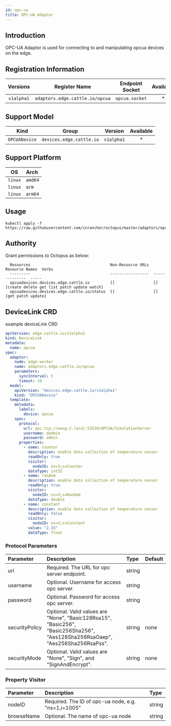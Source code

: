```yaml
---
id: opc-ua
title: OPC-UA Adaptor
---
```


## Introduction

OPC-UA Adaptor is used for connecting to and manipulating opcua devices on the edge.

## Registration Information

|  Versions | Register Name | Endpoint Socket | Available |
|:---:|:---:|:---:|:---:|
|  `v1alpha1` | `adaptors.edge.cattle.io/opcua` | `opcua.socket` | * |

## Support Model

| Kind | Group | Version | Available | 
|:---:|:---:|:---:|:---:|
| `OPCUADevice` | `devices.edge.cattle.io` | `v1alpha1` | * |

## Support Platform

| OS | Arch |
|:---:|:---|
| `linux` | `amd64` |
| `linux` | `arm` |
| `linux` | `arm64` |

## Usage

```shell script
kubectl apply -f https://raw.githubusercontent.com/cnrancher/octopus/master/adaptors/opcua/deploy/e2e/all_in_one.yaml
```

## Authority

Grant permissions to Octopus as below:

```text
  Resources                                   Non-Resource URLs  Resource Names  Verbs
  ---------                                   -----------------  --------------  -----
  opcuadevices.devices.edge.cattle.io         []                 []              [create delete get list patch update watch]
  opcuadevices.devices.edge.cattle.io/status  []                 []              [get patch update]
```

## DeviceLink CRD
example deviceLink CRD
```yaml
apiVersion: edge.cattle.io/v1alpha1
kind: DeviceLink
metadata:
  name: opcua
spec:
  adaptor:
    node: edge-worker
    name: adaptors.edge.cattle.io/opcua
    parameters:
      syncInterval: 5
      timout: 10
  model:
    apiVersion: "devices.edge.cattle.io/v1alpha1"
    kind: "OPCUADevice"
  template:
    metadata:
      labels:
        device: opcua
    spec:
      protocol:
        url: opc.tcp://wang-2.local:53530/OPCUA/SimulationServer
        username: dadmin
        password: admin
      properties:
        - name: counter
          description: enable data collection of temperature sensor
          readOnly: true
          visitor:
            nodeID: ns=3;s=Counter
          dataType: int32
        - name: random
          description: enable data collection of temperature sensor
          readOnly: true
          visitor:
            nodeID: ns=3;s=Random
          dataType: double
        - name: constant
          description: enable data collection of temperature sensor
          readOnly: false
          visitor:
            nodeID: ns=3;s=Constant
          value: "2.33"
          dataType: float
```

### Protocol Parameters

| Parameter | Description | Type | Default |
|:--|:--|:--|:--|
| url |  Required. The URL for opc server endpoint. | string |
| username | Optional. Username for access opc server. | string |
| password | Optional. Password for access opc server. | string | 
| securityPolicy | Optional. Valid values are "None", "Basic128Rsa15", "Basic256", "Basic256Sha256", "Aes128Sha256RsaOaep", "Aes256Sha256RsaPss". | string | none |
| securityMode | Optional. Valid values are "None", "Sign", and "SignAndEncrypt". |string | none |

<!-- | certificateFile | Optional. File of the certificate to access opc server. |string|  |
     | privateKeyFile | Optional. File of the private key to access opc server. |string|  | 
-->

### Property Visitor
| Parameter | Description | Type | 
|:--|:--|:--|
| nodeID | Required. The ID of opc-ua node, e.g. "ns=1,i=1005" | string
| browseName |  Optional. The name of opc-ua node | string
